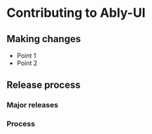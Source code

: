 # Contributing to Ably-UI

## Making changes

- Point 1
- Point 2

## Release process

### Major releases

### Process
